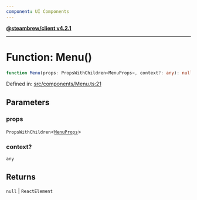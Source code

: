 ```yaml
---
component: UI Components
---
```


[**@steambrew/client v4.2.1**](../README.md)

***

# Function: Menu()

```ts
function Menu(props: PropsWithChildren<MenuProps>, context?: any): null | ReactElement
```

Defined in: [src/components/Menu.ts:21](https://github.com/SteamClientHomebrew/SDK/blob/main/typescript-packages/client/src/components/Menu.ts#L21)

## Parameters

### props

`PropsWithChildren`\<[`MenuProps`](../interfaces/MenuProps.md)\>

### context?

`any`

## Returns

`null` \| `ReactElement`
